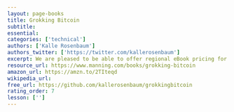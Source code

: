 ```yaml
---
layout: page-books
title: Grokking Bitcoin
subtitle: 
essential: 
categories: ['technical']
authors: ['Kalle Rosenbaum']
authors_twitter: ['https://twitter.com/kallerosenbaum']
excerpt: We are pleased to be able to offer regional eBook pricing for Indian residents. All eBook prices are discounted 40% or more!.
resource_url: https://www.manning.com/books/grokking-bitcoin
amazon_url: https://amzn.to/2TIteqd
wikipedia_url: 
free_url: https://github.com/kallerosenbaum/grokkingbitcoin
rating_order: 7
lesson: ['']
---
```

